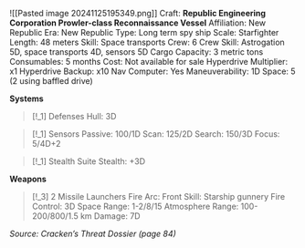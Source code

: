 ![[Pasted image 20241125195349.png]]
Craft: **Republic Engineering Corporation Prowler-class Reconnaissance Vessel**
Affiliation: New Republic
Era: New Republic
Type: Long term spy ship
Scale: Starfighter
Length: 48 meters
Skill: Space transports
Crew: 6
Crew Skill: Astrogation 5D, space transports 4D, sensors 5D
Cargo Capacity: 3 metric tons
Consumables: 5 months
Cost: Not available for sale
Hyperdrive Multiplier: x1
Hyperdrive Backup: x10
Nav Computer: Yes
Maneuverability: 1D
Space: 5 (2 using baffled drive)

**Systems**
> [!_1] Defenses
> Hull: 3D

> [!_1] Sensors
> Passive: 100/1D
> Scan: 125/2D
> Search: 150/3D
> Focus: 5/4D+2

> [!_1] Stealth Suite
>  Stealth: +3D

**Weapons**
> [!_3] 2 Missile Launchers
> Fire Arc: Front
> Skill: Starship gunnery
> Fire Control: 3D
> Space Range: 1-2/8/15
> Atmosphere Range: 100-200/800/1.5 km
> Damage: 7D



*Source: Cracken’s Threat Dossier (page 84)*